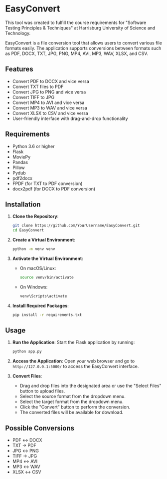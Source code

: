 # EasyConvert

This tool was created to fulfill the course requirements for "Software Testing Principles & Techniques" at Harrisburg University of Science and Technology.

EasyConvert is a file conversion tool that allows users to convert various file formats easily. The application supports conversions between formats such as PDF, DOCX, TXT, JPG, PNG, MP4, AVI, MP3, WAV, XLSX, and CSV.

## Features

- Convert PDF to DOCX and vice versa
- Convert TXT files to PDF
- Convert JPG to PNG and vice versa
- Convert TIFF to JPG
- Convert MP4 to AVI and vice versa
- Convert MP3 to WAV and vice versa
- Convert XLSX to CSV and vice versa
- User-friendly interface with drag-and-drop functionality

## Requirements

- Python 3.6 or higher
- Flask
- MoviePy
- Pandas
- Pillow
- Pydub
- pdf2docx
- FPDF (for TXT to PDF conversion)
- docx2pdf (for DOCX to PDF conversion)

## Installation

1. **Clone the Repository**:
   ```bash
   git clone https://github.com/YourUsername/EasyConvert.git
   cd EasyConvert
   ```

2. **Create a Virtual Environment**:
   ```bash
   python -m venv venv
   ```

3. **Activate the Virtual Environment**:
   - On macOS/Linux:
     ```bash
     source venv/bin/activate
     ```
   - On Windows:
     ```bash
     venv\Scripts\activate
     ```

4. **Install Required Packages**:
   ```bash
   pip install -r requirements.txt
   ```

## Usage

1. **Run the Application**:
   Start the Flask application by running:
   ```bash
   python app.py
   ```

2. **Access the Application**:
   Open your web browser and go to `http://127.0.0.1:5000/` to access the EasyConvert interface.

3. **Convert Files**:
   - Drag and drop files into the designated area or use the "Select Files" button to upload files.
   - Select the source format from the dropdown menu.
   - Select the target format from the dropdown menu.
   - Click the "Convert" button to perform the conversion.
   - The converted files will be available for download.

## Possible Conversions

- PDF ↔ DOCX
- TXT → PDF
- JPG ↔ PNG
- TIFF → JPG
- MP4 ↔ AVI
- MP3 ↔ WAV
- XLSX ↔ CSV